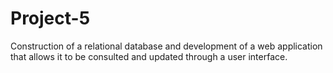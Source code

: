# Project-5
 
Construction of a relational database and development of a web application that allows it to be consulted and updated through a user interface.
